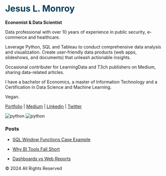 <h1 style="font:Helvetica Neue; color:#003f5c">Jesus L. Monroy</h1>

**Economist & Data Scientist**

Data professional with over 10 years of experience in public security, e-commerce and healthcare.

Leverage Python, SQL and Tableau to conduct comprehensive data analysis and visualization. 
Create user-friendly data products (web apps, slideshows, and documents) that unleash actionable insights.

Occasional contributer for LearningData and T3ch publishers on Medium, sharing data-related articles.

I have a bachelor of Economics, a master of Information Technology and a Certification in Data Science and Machine Learning.

Vegan.

[Portfolio](https://cutt.ly/jesus-portfolio) | [Medium](https://medium.com/@jesus_lmonroy) | [Linkedin](https://www.linkedin.com/in/j3sus-lmonroy) | [Twitter](https://www.twitter.com/sqlalchemist)

![python](https://img.shields.io/badge/Top_language:-Python-blue?logo=github)
![python](https://img.shields.io/badge/Top_language:-SQL-yellow?logo=github)

### Posts

* [SQL Window Functions Case Example](https://sqlalchemist.github.io/Portfolio/sql_wf_github.html)

* [Why BI Tools Fall Short](https://sqlalchemist.github.io/Portfolio/why_bi_tools_fall_short_github.html)

* [Dashboards vs Web Reports](https://sqlalchemist.github.io/Portfolio/reporting_github.html)

© 2024 All Rights Reserved
